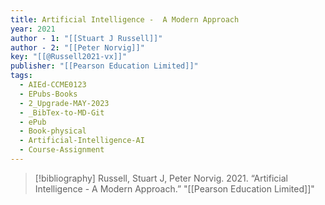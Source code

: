 ```yaml
---
title: Artificial Intelligence -  A Modern Approach
year: 2021
author - 1: "[[Stuart J Russell]]"
author - 2: "[[Peter Norvig]]"
key: "[[@Russell2021-vx]]"
publisher: "[[Pearson Education Limited]]"
tags:
  - AIEd-CCME0123
  - EPubs-Books
  - 2_Upgrade-MAY-2023
  - _BibTex-to-MD-Git
  - ePub
  - Book-physical
  - Artificial-Intelligence-AI
  - Course-Assignment
---
```


> [!bibliography]
> Russell, Stuart J, Peter Norvig. 2021. “Artificial Intelligence -  A Modern Approach.” "[[Pearson Education Limited]]"